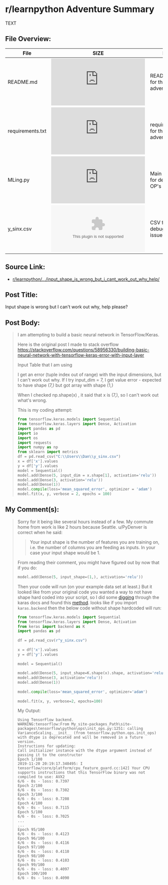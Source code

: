 # r/learnpython Adventure Summary
  TEXT

## File Overview:
  File | SIZE | BRIEF
--- | --- | ---
README.md | ![GitHub file size in bytes](https://img.shields.io/github/size/Phillyclause89/reddit_scripts/input_shape_is_wrong_but_i_cant_work_out_why_help/README.md?style=plastic) | README.md file for this adventure.
requirements.txt | ![GitHub file size in bytes](https://img.shields.io/github/size/Phillyclause89/reddit_scripts/input_shape_is_wrong_but_i_cant_work_out_why_help/requirements.txt?style=plastic) | requirements.txt for this adventure.
MLing.py | ![GitHub file size in bytes](https://img.shields.io/github/size/Phillyclause89/reddit_scripts/input_shape_is_wrong_but_i_cant_work_out_why_help/MLing.py?style=plastic) | Main python file for debugging OP's issue
y_sinx.csv | ![GitHub file size in bytes](https://img.shields.io/github/size/Phillyclause89/reddit_scripts/input_shape_is_wrong_but_i_cant_work_out_why_help/y_sinx.csv?style=plastic) | CSV file for debugging OP's issue
  
## Source Link:
  * [ r/learnpython/.../input_shape_is_wrong_but_i_cant_work_out_why_help/ ]( https://www.reddit.com/r/learnpython/comments/dz64kt/input_shape_is_wrong_but_i_cant_work_out_why_help/ )
  
## Post Title:
  Input shape is wrong but I can't work out why, help please?
  
## Post Body:
  > I am attempting to build a basic neural network in TensorFlow/Keras.
  > 
  > Here is the original post I made to stack overflow https://stackoverflow.com/questions/58956330/building-basic-neural-network-with-tensorflow-keras-error-with-input-layer
  > 
  > Input Table that I am using
  > 
  > I get an error (tuple index out of range) with the input dimensions, but I can't work out why. If I try input_dim = 7, I get value error - expected to have shape (7,) but got array with shape (1,)
  > 
  > When I checked np.shape(x) , it said that x is (7,), so I can't work out what's wrong.
  > 
  > This is my coding attempt:
  > ```Python   
  > from tensorflow.keras.models import Sequential 
  > from tensorflow.keras.layers import Dense, Activation 
  > import pandas as pd 
  > import io 
  > import os 
  > import requests 
  > import numpy as np 
  > from sklearn import metrics  
  > df = pd.read_csv("C:\\Users\\Dan\\y_sinx.csv")  
  > x = df['x'].values 
  > y = df['y'].values  
  > model = Sequential() 
  > model.add(Dense(5, input_dim = x.shape[1], activation='relu')) 
  > model.add(Dense(3, activation='relu')) 
  > model.add(Dense(1)) 
  > model.compile(loss='mean_squared_error', optimizer = 'adam') 
  > model.fit(x, y, verbose = 2, epochs = 100)
  > ```
  

## My Comment(s):
  > Sorry for it being like several hours instead of a few. My commute home from work is like 2 hours because Seattle. u/PyDenver is correct when he said:
  > 
  > > Your input shape is the number of features you are training on, i.e. the number of columns you are feeding as inputs. In your case your input shape would be 1.
  > 
  > From reading their comment, you might have figured out by now that if you do:
  > ```Python
  > model.add(Dense(5, input_shape=(1,), activation='relu'))
  > ```
  > Then your code will run (on your example data set at least.) But it looked like from your original code you wanted a way to not have shape hard coded into your script, so I did some [digging](https://keras.io/search.html?q=shape) through the karas docs and found this [method](https://keras.io/backend/#shape). looks like if you import `karas.backend` then the below code without shape hardcoded will run:
  > ```Python
  > from tensorflow.keras.models import Sequential
  > from tensorflow.keras.layers import Dense, Activation
  > from keras import backend as K
  > import pandas as pd
  >   
  > df = pd.read_csv(r"y_sinx.csv")
  >   
  > x = df['x'].values
  > y = df['y'].values
  >   
  > model = Sequential()
  >   
  > model.add(Dense(5, input_shape=K.shape(x).shape, activation='relu'))
  > model.add(Dense(3, activation='relu'))
  > model.add(Dense(1))
  >   
  > model.compile(loss='mean_squared_error', optimizer='adam')
  >   
  > model.fit(x, y, verbose=2, epochs=100)
  > ```
  > My Output:
  > ```
  > Using TensorFlow backend.
  > WARNING:tensorflow:From My_site-packages_Path\site-packages\tensorflow\python\ops\init_ops.py:1251: calling VarianceScaling.__init__ (from tensorflow.python.ops.init_ops) with dtype is deprecated and will be removed in a future version.
  > Instructions for updating:
  > Call initializer instance with the dtype argument instead of passing it to the constructor
  > Epoch 1/100
  > 2019-11-20 20:19:17.340495: I tensorflow/core/platform/cpu_feature_guard.cc:142] Your CPU supports instructions that this TensorFlow binary was not compiled to use: AVX2
  > 6/6 - 0s - loss: 0.7397
  > Epoch 2/100
  > 6/6 - 0s - loss: 0.7302
  > Epoch 3/100
  > 6/6 - 0s - loss: 0.7208
  > Epoch 4/100
  > 6/6 - 0s - loss: 0.7115
  > Epoch 5/100
  > 6/6 - 0s - loss: 0.7025
  > ...
  > ...
  > Epoch 95/100
  > 6/6 - 0s - loss: 0.4123
  > Epoch 96/100
  > 6/6 - 0s - loss: 0.4116
  > Epoch 97/100
  > 6/6 - 0s - loss: 0.4110
  > Epoch 98/100
  > 6/6 - 0s - loss: 0.4103
  > Epoch 99/100
  > 6/6 - 0s - loss: 0.4097
  > Epoch 100/100
  > 6/6 - 0s - loss: 0.4090
  > ```
